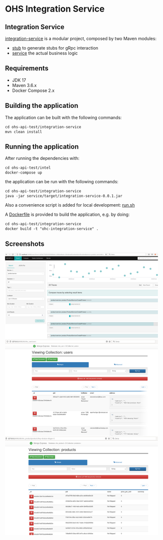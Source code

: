 # OHS Integration Service

## Integration Service

[integration-service](ohs-api-test/integration-service/) is a modular project, composed by two Maven modules:

- [stub](ohs-api-test/integration-service/stub) to generate stubs for gRpc interaction
- [service](ohs-api-test/integration-service/service) the actual business logic

## Requirements

-  JDK 17
-  Maven 3.6.x
-  Docker Compose 2.x

## Building the application

The application can be built with the following commands:

```
cd ohs-api-test/integration-service
mvn clean install
```

## Running the application

After running the dependencies with:

```
cd ohs-api-test/intel
docker-compose up
```

the application can be run with the following commands:

```
cd ohs-api-test/integration-service
java -jar service/target/integration-service-0.0.1.jar
```

Also a convenience script is added for local development: [run.sh](ohs-api-test/integration-service/run.sh)

A [Dockerfile](ohs-api-test/Dockerfile) is provided to build the application, e.g. by doing:

```
cd ohs-api-test/integration-service
docker build -t "ohc-integration-service" .
```

## Screenshots

![Traces in Jaeger](https://github.com/paolo-lulli/ohs-integration-service/blob/master/screenshot/jaeger-traces.png)
![Users Written](https://github.com/paolo-lulli/ohs-integration-service/blob/master/screenshot/written-users.png)
![Products Saved](https://github.com/paolo-lulli/ohs-integration-service/blob/master/screenshot/products-saved.png)

